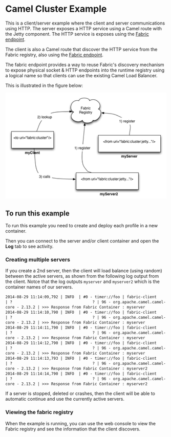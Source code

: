 # Camel Cluster Example

This is a client/server example where the client and server communications using HTTP. The server exposes a HTTP service using a Camel route with the Jetty component. The HTTP service is exposes using the [Fabric endpoint](http://fabric8.io/gitbook/camelEndpointFabric.html).

The client is also a Camel route that discover the HTTP service from the Fabric registry, also using the [Fabric endpoint](http://fabric8.io/gitbook/camelEndpointFabric.html). 

The fabric endpoint provides a way to reuse Fabric's discovery mechanism to expose physical socket & HTTP endpoints into the runtime registry using a logical name so that clients can use the existing Camel Load Balancer. 

This is illustrated in the figure below:

![Fabric Camel endpoint](https://raw.githubusercontent.com/fabric8io/fabric8/master/docs/images/fabic-camel-endpoint.png)

## To run this example

To run this example you need to create and deploy each profile in a new container.

Then you can connect to the server and/or client container and open the **Log** tab to see activity.

### Creating multiple servers

If you create a 2nd server, then the client will load balance (using random) between the active servers, as shown from the following log output from the client. Notce that the log outputs `myserver` and `myserver2` which is the container names of our servers.

```
2014-08-29 11:14:09,792 | INFO  | #0 - timer://foo | fabric-client                    | ?                                   ? | 96 - org.apache.camel.camel-core - 2.13.2 | >>> Response from Fabric Container : myserver
2014-08-29 11:14:10,790 | INFO  | #0 - timer://foo | fabric-client                    | ?                                   ? | 96 - org.apache.camel.camel-core - 2.13.2 | >>> Response from Fabric Container : myserver
2014-08-29 11:14:11,790 | INFO  | #0 - timer://foo | fabric-client                    | ?                                   ? | 96 - org.apache.camel.camel-core - 2.13.2 | >>> Response from Fabric Container : myserver
2014-08-29 11:14:12,790 | INFO  | #0 - timer://foo | fabric-client                    | ?                                   ? | 96 - org.apache.camel.camel-core - 2.13.2 | >>> Response from Fabric Container : myserver
2014-08-29 11:14:13,793 | INFO  | #0 - timer://foo | fabric-client                    | ?                                   ? | 96 - org.apache.camel.camel-core - 2.13.2 | >>> Response from Fabric Container : myserver2
2014-08-29 11:14:14,790 | INFO  | #0 - timer://foo | fabric-client                    | ?                                   ? | 96 - org.apache.camel.camel-core - 2.13.2 | >>> Response from Fabric Container : myserver2
```

If a server is stopped, deleted or crashes, then the client will be able to automatic continue and use the currently active servers. 

### Viewing the fabric registry

When the example is running, you can use the web console to view the Fabric registry and see the information that the client discovers.

